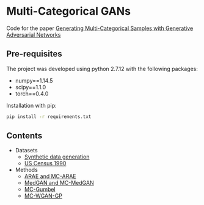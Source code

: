 # Multi-Categorical GANs
Code for the paper [Generating Multi-Categorical Samples with Generative Adversarial Networks](https://arxiv.org/abs/1807.01202)

## Pre-requisites

The project was developed using python 2.7.12 with the following packages:

- numpy==1.14.5
- scipy==1.1.0
- torch==0.4.0

Installation with pip:

```bash
pip install -r requirements.txt
```

## Contents
- Datasets
  - [Synthetic data generation](datasets/synthetic/)
  - [US Census 1990](datasets/uscensus/)
- Methods
  - [ARAE and MC-ARAE](arae/)
  - [MedGAN and MC-MedGAN](medgan/)
  - [MC-Gumbel](mc_gumbel/)
  - [MC-WGAN-GP](mc_wgan_gp/)